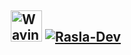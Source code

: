 ## &nbsp; <img src="https://c.tenor.com/oqyUP8ollp8AAAAi/amphibia-anne-boonchuy.gif" alt="Waving hand" width="50px"> [![Rasla-Dev](https://readme-typing-svg.herokuapp.com?font=Operator+Mono&color=%23F7F7F7&size=17&center=false&vCenter=true&lines=I+am+Rasla;I+am+A+Developer;I+am+Lazy;I+am+A+Youtuber;I+am+GameDev;I+am+Selftaught+Programmer)](https://git.io/typing-svg)

<!-- <div align="left"> <img src="https://komarev.com/ghpvc/?username=Rasla-Dev" alt="Rasla-Dev"/> </div> -->
<!-- <img alt="Night Coding" src="https://media.giphy.com/media/CcwLAV11cALh3OuEJ5/giphy.gif" align="right" width="270px"/> -->

<!-- # Yes! I am Lazy 😎 -->

<!-- ## 🛠 &nbsp;`Weaopns`

<p></p>
<p></p>

![Python](https://img.shields.io/badge/-Python-05122A?style=flat&logo=python)&nbsp;
![JavaScript](https://img.shields.io/badge/-JavaScript-05122A?style=flat&logo=javascript)&nbsp;
![C#](https://img.shields.io/badge/C%23-05122A?style=flat&logo=c-sharp)&nbsp;
![Unity](https://img.shields.io/badge/Unity-05122A?style=flat&logo=unity&logoColor=white)
![React](https://img.shields.io/badge/-React-05122A?style=flat&logo=react)&nbsp;
![Node.js](https://img.shields.io/badge/-Node.js-05122A?style=flat&logo=node.js)&nbsp;
![Typescript](https://img.shields.io/badge/TypeScript-05122A?style=flat&logo=typescript&logoColor=white)
![Git](https://img.shields.io/badge/-Git-05122A?style=flat&logo=git)&nbsp;
 -->
<!-- ## ⚙️ &nbsp;`GitHub Analytics` -->

</br>

<p align="center">
<!-- <a href="https://github.com/Rasla-Dev">
  <img height="180em" src="https://github-readme-stats-eight-theta.vercel.app/api?username=Rasla-Dev&show_icons=true&theme=midnight-purple&include_all_commits=true&count_private=true&hide_border=true"/>
</a> -->
</p>
<p align="center">
<!-- <a href="https://github.com/Rasla-Dev">
 <img height="180em" src="https://github-readme-stats-eight-theta.vercel.app/api/top-langs/?username=Rasla-Dev&layout=compact&langs_count=8&theme=midnight-purple&hide_border=true"/>
</a> -->

<!-- <a href="https://github.com/ashutosh00710/github-readme-activity-graph"><img alt="0xSebin's Activity Graph" src="https://activity-graph.herokuapp.com/graph?username=Rasla-Dev&bg_color=red&color=FFFFFF&line=FFFFFF&point=FFFFFF&hide_border=true" /></a> -->
<!--
### 🤝🏻 &nbsp;Connect with Me

<p align="center">
<a href="https://www.linkedin.com/in/thinesh-rasla-779ba2189/"><img src="https://img.shields.io/badge/-thinesh_rasla-0077B5?style=flat&logo=Linkedin&logoColor=white"/></a>
<a href="programmer.rasla@gmail.com"><img src="https://img.shields.io/badge/-programmer.rasla@gmail.com-D14836?style=flat&logo=Gmail&logoColor=white"/></a>
<a href="https://instagram.com/lazy_code_"><img src="https://img.shields.io/badge/-@LazyCode-E4405F?style=flat&logo=Instagram&logoColor=white"/></a> -->
